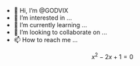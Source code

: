 - 👋 Hi, I’m @GODVIX
- 👀 I’m interested in ...
- 🌱 I’m currently learning ...
- 💞️ I’m looking to collaborate on ...
- 📫 How to reach me ...

<!---
GODVIX/GODVIX is a ✨ special ✨ repository because its `README.md` (this file) appears on your GitHub profile.
You can click the Preview link to take a look at your changes.
--->

$$
x^{2} - 2x + 1 = 0
$$
